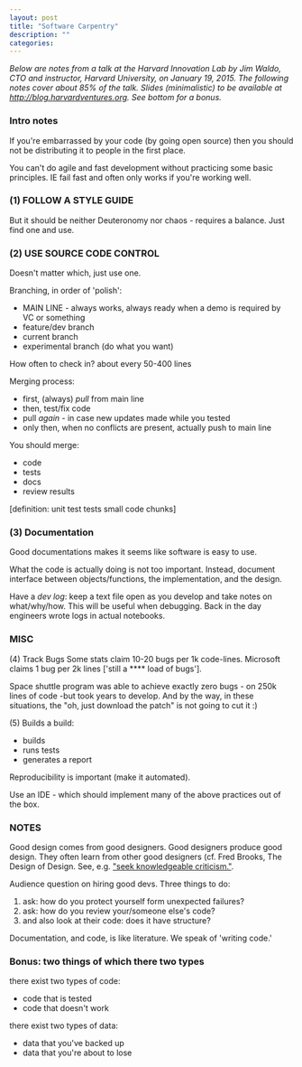 ```yaml
---
layout: post
title: "Software Carpentry"
description: ""
categories: 
---
```


<i>Below are notes from a talk at the Harvard Innovation Lab by Jim Waldo, CTO and instructor, Harvard University, on January 19, 2015. The following notes cover about 85% of the talk. Slides (minimalistic) to be available at http://blog.harvardventures.org. See bottom for a bonus.</i>

### Intro notes
If you're embarrassed by your code (by going open source) then you should not be distributing it to people in the first place.

You can't do agile and fast development without practicing some basic principles. IE fail fast and often only works if you're working well.

### (1) FOLLOW A STYLE GUIDE
But it should be neither Deuteronomy nor chaos - requires a balance. Just find one and use.

### (2) USE SOURCE CODE CONTROL
Doesn't matter which, just use one.

Branching, in order of 'polish':
* MAIN LINE - always works, always ready when a demo is required by VC or something
* feature/dev branch
* current branch
* experimental branch (do what you want)

How often to check in? about every 50-400 lines

Merging process:
* first, (always) *pull* from main line
* then, test/fix code
* pull *again* - in case new updates made while you tested
* only then, when no conflicts are present, actually push to main line

You should merge:
* code
* tests
* docs
* review results

[definition: unit test tests small code chunks]

### (3) Documentation
Good documentations makes it seems like software is easy to use.

What the code is actually doing is not too important. Instead, document interface between objects/functions, the implementation, and the design.

Have a *dev log*: keep a text file open as you develop and take notes on what/why/how. This will be useful when debugging. Back in the day engineers wrote logs in actual notebooks.

### MISC
(4) Track Bugs
Some stats claim 10-20 bugs per 1k code-lines. Microsoft claims 1 bug per 2k lines ['still a **** load of bugs'].

Space shuttle program was able to achieve exactly zero bugs - on 250k lines of code  -but took years to develop. And by the way, in these situations, the "oh, just download the patch" is not going to cut it :) 

(5) Builds
a build:
* builds
* runs tests
* generates a report

Reproducibility is important (make it automated). 

Use an IDE - which should implement many of the above practices out of the box.


### NOTES
Good design comes from good designers. Good designers produce good design. They often learn from other good designers (cf. Fred Brooks, The Design of Design. See, e.g. ["seek knowledgeable criticism."](http://www.wired.com/2010/07/ff_fred_brooks/).

Audience question on hiring good devs. Three things to do:
1. ask: how do you protect yourself form unexpected failures?
2. ask: how do you review your/someone else's code?
3. and also look at their code: does it have structure?

Documentation, and code, is like literature. We speak of 'writing code.'

### Bonus: two things of which there two types
there exist two types of code:
* code that is tested
* code that doesn't work

there exist two types of data:
* data that you've backed up
* data that you're about to lose
